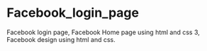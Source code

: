 # Facebook_login_page
Facebook login page,  Facebook Home page using html and css 3, Facebook design using html and css.

